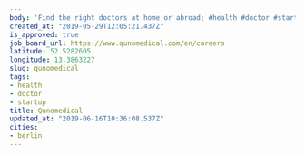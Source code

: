 ```yaml
---
body: 'Find the right doctors at home or abroad; #health #doctor #startup'
created_at: "2019-05-29T12:05:21.437Z"
is_approved: true
job_board_url: https://www.qunomedical.com/en/careers
latitude: 52.5282605
longitude: 13.3863227
slug: qunomedical
tags:
- health
- doctor
- startup
title: Qunomedical
updated_at: "2019-06-16T10:36:08.537Z"
cities:
- berlin
---
```

